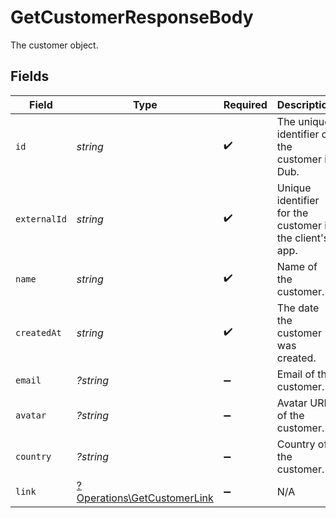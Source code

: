 # GetCustomerResponseBody

The customer object.


## Fields

| Field                                                                     | Type                                                                      | Required                                                                  | Description                                                               |
| ------------------------------------------------------------------------- | ------------------------------------------------------------------------- | ------------------------------------------------------------------------- | ------------------------------------------------------------------------- |
| `id`                                                                      | *string*                                                                  | :heavy_check_mark:                                                        | The unique identifier of the customer in Dub.                             |
| `externalId`                                                              | *string*                                                                  | :heavy_check_mark:                                                        | Unique identifier for the customer in the client's app.                   |
| `name`                                                                    | *string*                                                                  | :heavy_check_mark:                                                        | Name of the customer.                                                     |
| `createdAt`                                                               | *string*                                                                  | :heavy_check_mark:                                                        | The date the customer was created.                                        |
| `email`                                                                   | *?string*                                                                 | :heavy_minus_sign:                                                        | Email of the customer.                                                    |
| `avatar`                                                                  | *?string*                                                                 | :heavy_minus_sign:                                                        | Avatar URL of the customer.                                               |
| `country`                                                                 | *?string*                                                                 | :heavy_minus_sign:                                                        | Country of the customer.                                                  |
| `link`                                                                    | [?Operations\GetCustomerLink](../../Models/Operations/GetCustomerLink.md) | :heavy_minus_sign:                                                        | N/A                                                                       |